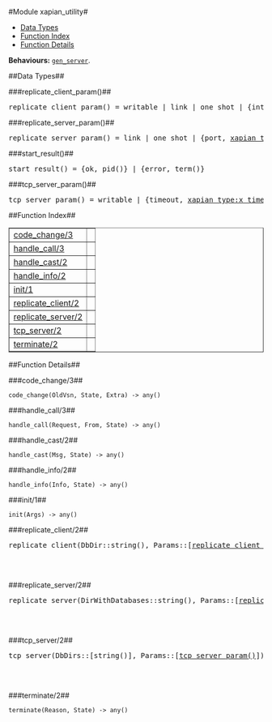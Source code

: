 

#Module xapian_utility#
* [Data Types](#types)
* [Function Index](#index)
* [Function Details](#functions)






__Behaviours:__ [`gen_server`](gen_server.md).
<a name="types"></a>

##Data Types##




###<a name="type-replicate_client_param">replicate_client_param()</a>##



<pre>replicate_client_param() = writable | link | one_shot | {interval, <a href="xapian_type.md#type-x_timeout">xapian_type:x_timeout()</a>} | {reader_time, <a href="xapian_type.md#type-x_timeout">xapian_type:x_timeout()</a>} | {port, <a href="xapian_type.md#type-x_inet_port">xapian_type:x_inet_port()</a>} | {address, <a href="xapian_type.md#type-x_init_address">xapian_type:x_init_address()</a>} | {master_name, <a href="xapian_type.md#type-x_string">xapian_type:x_string()</a>}</pre>



###<a name="type-replicate_server_param">replicate_server_param()</a>##



<pre>replicate_server_param() = link | one_shot | {port, <a href="xapian_type.md#type-x_inet_port">xapian_type:x_inet_port()</a>} | {address, <a href="xapian_type.md#type-x_inet_address">xapian_type:x_inet_address()</a>}</pre>



###<a name="type-start_result">start_result()</a>##



<pre>start_result() = {ok, pid()} | {error, term()}</pre>



###<a name="type-tcp_server_param">tcp_server_param()</a>##



<pre>tcp_server_param() = writable | {timeout, <a href="xapian_type.md#type-x_timeout">xapian_type:x_timeout()</a>} | link | {idle_timeout, <a href="xapian_type.md#type-x_timeout">xapian_type:x_timeout()</a>} | {active_timeout, <a href="xapian_type.md#type-x_timeout">xapian_type:x_timeout()</a>} | one_shot | {port, <a href="xapian_type.md#type-x_inet_port">xapian_type:x_inet_port()</a>} | {address, <a href="xapian_type.md#type-x_init_address">xapian_type:x_init_address()</a>}</pre>
<a name="index"></a>

##Function Index##


<table width="100%" border="1" cellspacing="0" cellpadding="2" summary="function index"><tr><td valign="top"><a href="#code_change-3">code_change/3</a></td><td></td></tr><tr><td valign="top"><a href="#handle_call-3">handle_call/3</a></td><td></td></tr><tr><td valign="top"><a href="#handle_cast-2">handle_cast/2</a></td><td></td></tr><tr><td valign="top"><a href="#handle_info-2">handle_info/2</a></td><td></td></tr><tr><td valign="top"><a href="#init-1">init/1</a></td><td></td></tr><tr><td valign="top"><a href="#replicate_client-2">replicate_client/2</a></td><td></td></tr><tr><td valign="top"><a href="#replicate_server-2">replicate_server/2</a></td><td></td></tr><tr><td valign="top"><a href="#tcp_server-2">tcp_server/2</a></td><td></td></tr><tr><td valign="top"><a href="#terminate-2">terminate/2</a></td><td></td></tr></table>


<a name="functions"></a>

##Function Details##

<a name="code_change-3"></a>

###code_change/3##




`code_change(OldVsn, State, Extra) -> any()`

<a name="handle_call-3"></a>

###handle_call/3##




`handle_call(Request, From, State) -> any()`

<a name="handle_cast-2"></a>

###handle_cast/2##




`handle_cast(Msg, State) -> any()`

<a name="handle_info-2"></a>

###handle_info/2##




`handle_info(Info, State) -> any()`

<a name="init-1"></a>

###init/1##




`init(Args) -> any()`

<a name="replicate_client-2"></a>

###replicate_client/2##




<pre>replicate_client(DbDir::string(), Params::[<a href="#type-replicate_client_param">replicate_client_param()</a>]) -> <a href="#type-start_result">start_result()</a></pre>
<br></br>


<a name="replicate_server-2"></a>

###replicate_server/2##




<pre>replicate_server(DirWithDatabases::string(), Params::[<a href="#type-replicate_server_param">replicate_server_param()</a>]) -> <a href="#type-start_result">start_result()</a></pre>
<br></br>


<a name="tcp_server-2"></a>

###tcp_server/2##




<pre>tcp_server(DbDirs::[string()], Params::[<a href="#type-tcp_server_param">tcp_server_param()</a>]) -> <a href="#type-start_result">start_result()</a></pre>
<br></br>


<a name="terminate-2"></a>

###terminate/2##




`terminate(Reason, State) -> any()`

